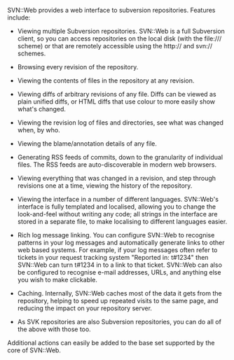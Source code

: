 SVN::Web provides a web interface to subversion repositories. Features include:

  * Viewing multiple Subversion repositories.  SVN::Web is a full Subversion client, so you can access repositories on the local disk (with the file:/// scheme) or that are remotely accessible using the http:// and svn:// schemes.

  * Browsing every revision of the repository.

  * Viewing the contents of files in the repository at any revision.

  * Viewing diffs of arbitrary revisions of any file.  Diffs can be viewed as plain unified diffs, or HTML diffs that use colour to more easily show what's changed.

  * Viewing the revision log of files and directories, see what was changed when, by who.

  * Viewing the blame/annotation details of any file.

  * Generating RSS feeds of commits, down to the granularity of individual files.  The RSS feeds are auto-discoverable in modern web browsers.

  * Viewing everything that was changed in a revision, and step through revisions one at a time, viewing the history of the repository.

  * Viewing the interface in a number of different languages.  SVN::Web's interface is fully templated and localised, allowing you to change the look-and-feel without writing any code; all strings in the interface are stored in a separate file, to make localising to different languages easier.

  * Rich log message linking.  You can configure SVN::Web to recognise patterns in your log messages and automatically generate links to other web based systems.  For example, if your log messages often refer to tickets in your request tracking system "Reported in: t#1234" then SVN::Web can turn t#1234 in to a link to that ticket.  SVN::Web can also be configured to recognise e-mail addresses, URLs, and anything else you wish to make clickable.

  * Caching.  Internally, SVN::Web caches most of the data it gets from the repository, helping to speed up repeated visits to the same page, and reducing the impact on your repository server.

  * As SVK repositories are also Subversion repositories, you can do all of the above with those too.

Additional actions can easily be added to the base set supported by the core of SVN::Web.